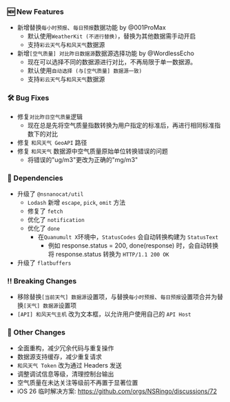 ### 🆕 New Features
  * 新增替换`每小时预报`、`每日预报`数据功能 by @001ProMax
    * 默认使用`WeatherKit (不进行替换)`，替换为其他数据需手动开启
    * 支持`彩云天气`与`和风天气`数据源
  * 新增`[空气质量] 对比昨日数据源`数据源选择功能 by @WordlessEcho
    * 现在可以选择不同的数据源进行对比，不再局限于单一数据源。
    * 默认使用`自动选择 (与[空气质量] 数据源一致)`
    * 支持`彩云天气`与`和风天气`数据源

### 🛠️ Bug Fixes
  * 修复`对比昨日空气质量`逻辑
    * 现在总是先将空气质量指数转换为用户指定的标准后，再进行相同标准指数下的对比
  * 修复 `和风天气 GeoAPI` 路径
  * 修复 `和风天气` 数据源中空气质量原始单位转换错误的问题
    * 将错误的"ug/m3"更改为正确的"mg/m3"

### 🔣 Dependencies
  * 升级了 `@nsnanocat/util`
    * `Lodash` 新增 `escape`, `pick`, `omit` 方法
    * 修复了 `fetch`
    * 优化了 `notification`
    * 优化了 `done`
      * 在`Quanumult X`环境中，`StatusCodes` 会自动转换构建为 `StatusText`
        * 例如 response.status = 200, done(response) 时，会自动转换将 response.status 转换为 `HTTP/1.1 200 OK`
  * 升级了 `flatbuffers`

### ‼️ Breaking Changes
  * 移除替换`[当前天气] 数据源`设置项，与替换`每小时预报`、`每日预报`设置项合并为替换`[天气] 数据源`设置项
  * `[API] 和风天气主机` 改为文本框，以允许用户使用自己的 `API Host`

### 🔄 Other Changes
  * 全面重构，减少冗余代码与重复操作
  * 数据源支持缓存，减少重复请求
  * `和风天气 Token` 改为通过 Headers 发送
  * 调整调试信息等级，清理控制台输出
  * 空气质量在未达关注等级前不再置于显著位置
  * iOS 26 临时解决方案: https://github.com/orgs/NSRingo/discussions/72
